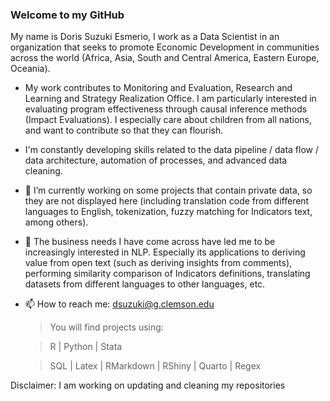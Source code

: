 ### Welcome to my GitHub

My name is Doris Suzuki Esmerio, I work as a Data Scientist in an organization that seeks to promote Economic Development in communities across the world (Africa, Asia, South and Central America, Eastern Europe, Oceania).

- My work contributes to Monitoring and Evaluation, Research and Learning and Strategy Realization Office. I am particularly interested in evaluating program effectiveness through causal inference methods (Impact Evaluations). I especially care about children from all nations, and want to contribute so that they can flourish.
- I'm constantly developing skills related to the data pipeline / data flow / data architecture, automation of processes, and advanced data cleaning. 
  
- 🔭 I’m currently working on some projects that contain private data, so they are not displayed here (including translation code from different languages to English, tokenization, fuzzy matching for Indicators text, among others).
- 🌱 The business needs I have come across have led me to be increasingly interested in NLP. Especially its applications to deriving value from open text (such as deriving insights from comments), performing similarity comparison of Indicators definitions, translating datasets from different languages to other languages, etc.

- 📫 How to reach me: dsuzuki@g.clemson.edu

  > You will find projects using:

  > R | Python | Stata
  
  > SQL | Latex | RMarkdown | RShiny | Quarto | Regex


Disclaimer: I am working on updating and cleaning my repositories
<!--
**dorissuzukiesmerio/dorissuzukiesmerio** is a ✨ _special_ ✨ repository because its `README.md` (this file) appears on your GitHub profile.


<div>

  <img src="https://github.com/devicons/devicon/blob/master/icons/git/git-original-wordmark.svg" title="Git" **alt="Git" width="40" height="40"/>
</div>
